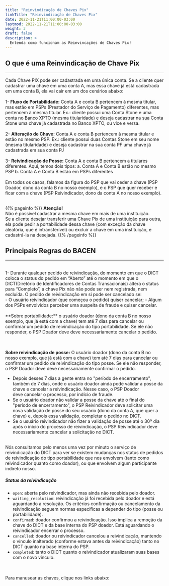 ```yaml
---
title: "Reinvindicação de Chaves Pix"
linkTitle: "Reinvindicação de Chaves Pix"
date: 2022-11-21T11:00:00-03:00
lastmod: 2022-11-21T11:00:00-03:00
weight: 3
draft: false
description: >
  Entenda como funcionam as Reinvincações de Chaves Pix!
---
```


## O que é uma Reinvindicação de Chave Pix
---

Cada Chave PIX pode ser cadastrada em uma única conta. Se a cliente quer cadastrar uma chave em uma conta A, mas essa chave já está cadastrada em uma conta B, ela vai cair em um dos cenários abaixo:
<br><br>
1- **Fluxo de Portabilidade:** Conta A e conta B pertencem à mesma titular, mas estão em PSPs (Prestador do Serviço de Pagamento) diferentes, mas pertencem à mesma titular. Ex.: cliente possui uma Conta Stone e uma conta no Banco XPTO (mesma titularidade) e deseja cadastrar na sua Conta Stone uma chave já cadastrada no Banco XPTO, ou vice e versa.
<br><br>
2- **Alteração de Chave:** Conta A e conta B pertencem à mesma titular e estão no mesmo PSP. Ex.: cliente possui duas Contas Stone em seu nome (mesma titularidade) e deseja cadastrar na sua conta PF uma chave já cadastrada em sua conta PJ
<br><br>
3- **Reivindicação de Posse:** Conta A e conta B pertencem a titulares diferentes. Aqui, temos dois tipos:
  a. Conta A e Conta B estão no mesmo PSP
  b. Conta A e Conta B estão em PSPs diferentes
<br><br>
Em todos os casos, falamos da figura do PSP que vai ceder a chave (PSP Doador, dono da conta B no nosso exemplo), e o PSP que quer receber e ficar com a chave (PSP Reivindicador, dono da conta A no nosso exemplo).
<br><br>


{{% pageinfo %}}
**Atenção!**<br>Não é possível cadastrar a mesma chave em mais de uma instituição. <br>Se a cliente desejar transferir uma Chave Pix de uma instituição para outra, ela pode pedir a portabilidade dessa chave (com exceção da chave aleatória, que é intransferível) ou excluir a chave em uma instituição, e cadastrá-la na desejada.
{{% /pageinfo %}}
<br>

## Principais Regras do BACEN 
---
<br>
1- Durante qualquer pedido de reivindicação, do momento em que o DICT coloca o status do pedido em “Aberto” até o momento em que o DICT(Diretório de Identificadores de Contas Transacionais) altera o status para “Completo”, a chave Pix não não pode ser nem registrada, nem excluída. O pedido de reivindicação em si pode ser cancelado se:
<br>
    - O usuário reivindicador (que começou o pedido) quiser cancelar;
    - Algum dos PSPs envolvidos perceber uma suspeita de fraude e quiser cancelar.
<br><br>
**Sobre portabilidade:** o usuário doador (dono da conta B no nosso exemplo, que já está com a chave) tem até 7 dias para cancelar ou confirmar um pedido de reivindicação do tipo portabilidade. Se ele não responder, o PSP Doador deve deve necessariamente cancelar o pedido.

<br><br>
**Sobre reivindicação de posse:** O usuário doador (dono da conta B no nosso exemplo, que já está com a chave) tem até 7 dias para cancelar ou confirmar um pedido de reivindicação do tipo posse. Se ele não responder, o PSP Doador deve deve necessariamente confirmar o pedido.
  - Depois desses 7 dias a gente entra no "período de encerramento", também de 7 dias, onde o usuário doador ainda pode validar a posse da chave e cancelar a reivindicação. Nesse caso, o PSP Doador deve cancelar o processo, por indício de fraude.
  - Se o usuário doador não validar a posse da chave até o final do "período de encerramento", o PSP Reivindicador deve solicitar uma nova validação de posse do seu usuário (dono da conta A, que quer a chave) e, depois essa validação, completar o pedido no DICT.
 - Se o usuário reivindicador não fizer a validação de posse até o 30º dia após o início do processo de reivindicação, o PSP Reivindicador deve necessariamente cancelar a solicitação no DICT. 
 <br>
Nós consultamos pelo menos uma vez por minuto o serviço de reivindicação do DICT para ver se existem mudanças nos status de pedidos de reivindicação do tipo portabilidade que nos envolvem (tanto como reivindicador quanto como doador), ou que envolvem algum participante indireto nosso.


##### Status da reivindicação

- `open`: aberta pelo reivindicador, mas ainda não recebida pelo doador.
- `waiting_resolution`: reivindicação já foi recebida pelo doador e está aguardando a resolução. Os critérios confirmação ou cancelamento da reivindicação seguem normas específicas a depender do tipo (posse ou portabilidade).
- `confirmed`: doador confirmou a reivindicação. Isso implica a remoção da chave do DICT e da base interna do PSP doador. Está aguardando o reivindicador encerrar o processo.
- `cancelled`: doador ou reivindicador cancelou a reivindicação, mantendo o vínculo inalterado (conforme estava antes da reivindicação) tanto no DICT quanto na base interna do PSP.
- `completed`: tanto o DICT quanto o reivindicador atualizaram suas bases com o novo vínculo.
<br> <br> <br>

Para manusear as chaves, clique nos links abaixo:
